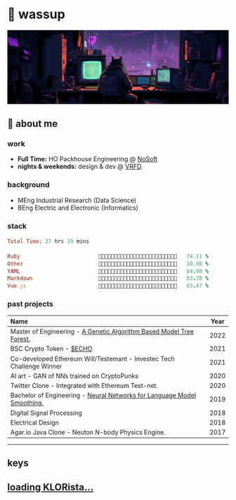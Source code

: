 # 👋 wassup

![Working](https://github.com/wernervdm97/wernervdm97/blob/main/bg.jpeg?raw=true)

## 👾 about me
### work
- **Full Time:** HO Packhouse Engineering @ [NoSoft](https://github.com/NoSoft-SA)
- **nights & weekends:** design & dev @ [VRFD](https://app.vrfd.info).

### background 
- MEng Industrial Research (Data Science)
- BEng Electric and Electronic (Informatics)

### stack
<!--START_SECTION:waka-->

```ruby
Total Time: 27 hrs 39 mins

Ruby                         💜💜💜💜💜💜💜💜💜💜💜💜💜💜💜💜💜💜💜🖤🖤🖤🖤🖤🖤   74.11 %
Other                        💜💜💜🖤🖤🖤🖤🖤🖤🖤🖤🖤🖤🖤🖤🖤🖤🖤🖤🖤🖤🖤🖤🖤🖤   10.98 %
YAML                         💜🖤🖤🖤🖤🖤🖤🖤🖤🖤🖤🖤🖤🖤🖤🖤🖤🖤🖤🖤🖤🖤🖤🖤🖤   04.90 %
Markdown                     💜🖤🖤🖤🖤🖤🖤🖤🖤🖤🖤🖤🖤🖤🖤🖤🖤🖤🖤🖤🖤🖤🖤🖤🖤   03.78 %
Vue.js                       💜🖤🖤🖤🖤🖤🖤🖤🖤🖤🖤🖤🖤🖤🖤🖤🖤🖤🖤🖤🖤🖤🖤🖤🖤   03.47 %
```

<!--END_SECTION:waka-->

### past projects
| Name                                                                                                                          | Year |
|:------------------------------------------------------------------------------------------------------------------------------|-------------|
| Master of Engineering - [A Genetic Algorithm Based Model Tree Forest.](https://wernervdm97.github.io/Masters-Thesis/)     | 2022 |
| BSC Crypto Token - [$ECHO](https://coinmarketcap.com/currencies/echelon-dao/)                                                      | 2021 |
| Co-developed Ethereum Will/Testemant  - Investec Tech Challenge Winner                                       | 2021 |
| AI art - GAN of NNs trained on CryptoPunks                                            | 2020 |
| Twitter Clone - Integrated with Ethereum Test-net.                                                        | 2020 |
| Bachelor of Engineering - [Neural Networks for Language Model Smoothing.](https://wernervdm97.github.io/SKRIPSIE/)      | 2019 |
| Digital Signal Processing | 2018 |
| Electrical Design | 2018 |
| Agar.io Java Clone - Neuton N-body Physics Engine.                                  | 2017 |

--- 

## keys
[loading KLORista...](https://github.com/WernerVdM97/klorista)
---


